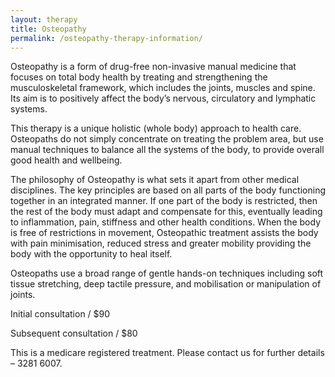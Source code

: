 ```yaml
---
layout: therapy
title: Osteopathy
permalink: /osteopathy-therapy-information/
---
```

Osteopathy is a form of drug-free non-invasive manual medicine that focuses on total body health by treating and strengthening the musculoskeletal framework, which includes the joints, muscles and spine. Its aim is to positively affect the body’s nervous, circulatory and lymphatic systems.

This therapy is a unique holistic (whole body) approach to health care. Osteopaths do not simply concentrate on treating the problem area, but use manual techniques to balance all the systems of the body, to provide overall good health and wellbeing.

The philosophy of Osteopathy is what sets it apart from other medical disciplines. The key principles are based on all parts of the body functioning together in an integrated manner. If one part of the body is restricted, then the rest of the body must adapt and compensate for this, eventually leading to inflammation, pain, stiffness and other health conditions. When the body is free of restrictions in movement, Osteopathic treatment assists the body with pain minimisation, reduced stress and greater mobility providing the body with the opportunity to heal itself.

Osteopaths use a broad range of gentle hands-on techniques including soft tissue stretching, deep tactile pressure, and mobilisation or manipulation of joints.

Initial consultation / $90

Subsequent consultation / $80

This is a medicare registered treatment. Please contact us for further details – 3281 6007.

<div class='container bg-light my-4 p-4'>
<script src="https://widgets.healcode.com/javascripts/healcode.js" type="text/javascript"></script>

<healcode-widget data-type="appointments" data-widget-partner="object" data-widget-id="1f3644048a4" data-widget-version="0"></healcode-widget>
</div>
